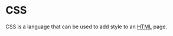 # CSS


CSS is a language that can be used to add style to an [HTML](/wiki/HTML) page. 

























